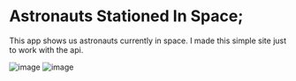 # Astronauts Stationed In Space;

This app shows us astronauts currently in space. I made this simple site just to work with the api.

![image](https://user-images.githubusercontent.com/74311184/151673164-947ac21f-1fc1-4139-b125-309f00af3b64.png)
![image](https://user-images.githubusercontent.com/74311184/151673177-93077011-94e6-4b86-9fcb-85f8f983a6cf.png)
